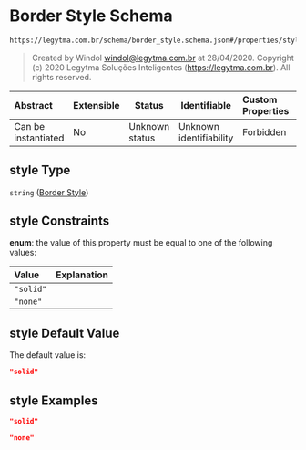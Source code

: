 # Border Style Schema

```txt
https://legytma.com.br/schema/border_style.schema.json#/properties/style
```




> Created by Windol [windol@legytma.com.br](mailto:windol@legytma.com.br) at 28/04/2020.
> Copyright (c) 2020 Legytma Soluções Inteligentes (<https://legytma.com.br>). All rights reserved.
>

| Abstract            | Extensible | Status         | Identifiable            | Custom Properties | Additional Properties | Access Restrictions | Defined In                                                                          |
| :------------------ | ---------- | -------------- | ----------------------- | :---------------- | --------------------- | ------------------- | ----------------------------------------------------------------------------------- |
| Can be instantiated | No         | Unknown status | Unknown identifiability | Forbidden         | Allowed               | none                | [border_all.schema.json\*](../schema/border_all.schema.json) |

## style Type

`string` ([Border Style](border_all-properties-border-style.md))

## style Constraints

**enum**: the value of this property must be equal to one of the following values:

| Value     | Explanation |
| :-------- | ----------- |
| `"solid"` |             |
| `"none"`  |             |

## style Default Value

The default value is:

```json
"solid"
```

## style Examples

```json
"solid"
```

```json
"none"
```
